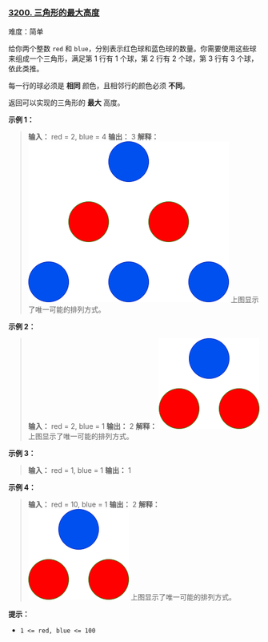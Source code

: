 ### [3200\. 三角形的最大高度](https://leetcode.cn/problems/maximum-height-of-a-triangle/)

难度：简单

给你两个整数 `red` 和 `blue`，分别表示红色球和蓝色球的数量。你需要使用这些球来组成一个三角形，满足第 1 行有 1 个球，第 2 行有 2 个球，第 3 行有 3 个球，依此类推。

每一行的球必须是 **相同** 颜色，且相邻行的颜色必须 **不同**。

返回可以实现的三角形的 **最大** 高度。

**示例 1：**

> **输入：** red = 2, blue = 4
> **输出：** 3
> **解释：**
> ![](./assets/img/Question3200_01.png)
> 上图显示了唯一可能的排列方式。

**示例 2：**

> **输入：** red = 2, blue = 1
> **输出：** 2
> **解释：**
> ![](./assets/img/Question3200_02.png)
> 上图显示了唯一可能的排列方式。

**示例 3：**

> **输入：** red = 1, blue = 1
> **输出：** 1

**示例 4：**

> **输入：** red = 10, blue = 1
> **输出：** 2
> **解释：**
> ![](./assets/img/Question3200_03.png)
> 上图显示了唯一可能的排列方式。

**提示：**

- `1 <= red, blue <= 100`

